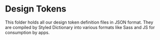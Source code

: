 # Design Tokens

This folder holds all our design token definition files in JSON format. They are compiled by Styled Dictionary into various formats like Sass and JS for consumption by apps.
